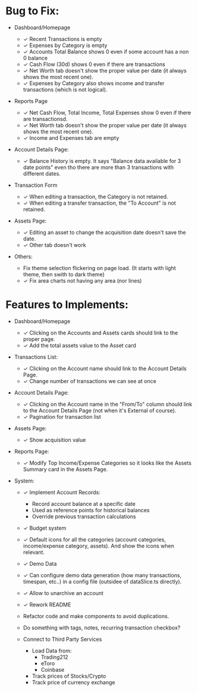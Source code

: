 # Bug to Fix:

* Dashboard/Homepage
  * ✓ Recent Transactions is empty
  * ✓ Expenses by Category is empty
  * ✓ Accounts Total Balance shows 0 even if some account has a non 0 balance
  * ✓ Cash Flow (30d) shows 0 even if there are transactions
  * ✓ Net Worth tab doesn't show the proper value per date (it always shows the most recent one).
  * ✓ Expenses by Category also shows income and transfer transactions (which is not logical).

* Reports Page
  * ✓ Net Cash Flow, Total Income, Total Expenses show 0 even if there are transactionsd.
  * ✓ Net Worth tab doesn't show the proper value per date (it always shows the most recent one).
  * ✓ Income and Expenses tab are empty

* Account Details Page:
  * ✓ Balance History is empty. It says "Balance data available for 3 date points" even tho there are more than 3 transactions with different dates.

* Transaction Form
  * ✓ When editing a transaction, the Category is not retained.
  * ✓ When editing a transfer transaction, the "To Account" is not retained.

* Assets Page:
  * ✓ Editing an asset to change the acquisition date doesn't save the date.
  * ✓ Other tab doesn't work

* Others:
  * Fix theme selection flickering on page load. (It starts with light theme, then swith to dark theme)
  * ✓ Fix area charts not having any area (nor lines)


# Features to Implements:
* Dashboard/Homepage
  * ✓ Clicking on the Accounts and Assets cards should link to the proper page.
  * ✓ Add the total assets value to the Asset card

* Transactions List:
  * ✓ Clicking on the Account name should link to the Account Details Page.
  * ✓ Change number of transactions we can see at once

* Account Details Page:
  * ✓ Clicking on the Account name in the "From/To" column should link to the Account Details Page (not when it's External of course).
  * ✓ Pagination for transaction list

* Assets Page:
  * ✓ Show acquisition value

* Reports Page:
  * ✓ Modify Top Income/Expense Categories so it looks like the Assets Summary card in the Assets Page.

* System:
  * ✓ Implement Account Records:
      - Record account balance at a specific date
      - Used as reference points for historical balances
      - Override previous transaction calculations
  
  * ✓ Budget system
  
  * ✓ Default icons for all the categories (account categories, income/expense category, assets). And show the icons when relevant.

  * ✓ Demo Data
  * ✓ Can configure demo data generation (how many transactions, timespan, etc..) in a config file (outsidee of dataSlice.ts directly).
  * ✓ Allow to unarchive an account
  * ✓ Rework README
  * Refactor code and make components to avoid duplications.
  * Do something with tags, notes, recurring transaction checkbox?

  * Connect to Third Party Services
    * Load Data from:
      * Trading212
      * eToro
      * Coinbase
    * Track prices of Stocks/Crypto
    * Track price of currency exchange